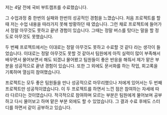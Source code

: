 저는 4달 전에 국비 부트캠프를 수료했습니다. 

그 수업과정 중 한번의 실패와 한번의 성공적인 경험을 느꼈습니다. 
처음 프로젝트를 할 때 저는 수업 내용을 따라가지 못해 방황하던 때 였습니다. 그런 채로 프로젝트에 들어가서 정말 아무것도 못하고 끝낸 경험이 있습니다. 그때는 정말 버스를 탔다는 말을 할 정도로 아무것도 못했습니다.

두 번째 프로젝트에서는 이대로는 정말 아무것도 못하고 수료할 것 같다 라는 생각이 들었습니다. 이대로는 정말 아무것도 못할 것 같아서 팀원에게 아직 실력이 많이 부족해서 배우면서 물어보면서 해도 되겠냐 물어봤고 팀원들이 좋은 반응을 해줘서 제가 맡은 부분을 성공적으로 끝낸 경험이 있습니다. 또한 그 외에도 문서화를 하는 작업, 회고록을 기록하며 열심히 참여했습니다.

프로젝트는 모두 좋은 팀원들을 만나 성공적으로 마무리했으나 저에게 있어서는 두 번째 프로젝트만 성공적이였습니다.
이 두 프로젝트를 하면서 느낀 점은 참여하는 자세에 따라 다르다는 것이였습니다. 적극적으로 참여하며 모르는 부분은 팀원에게 물어보며 공부하고 다시 물어보고 하며 맡은 부분 외에도 할 수 있었습니다. 그 결과 수료 후에도 스터디를 하면서 같이 공부하고 있습니다.

